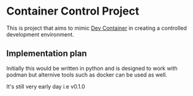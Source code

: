 # Container Control Project

This is project that aims to mimic [Dev Container](https://containers.dev/) in creating a controlled development environment.

## Implementation plan

Initially this would be written in python and is designed to work with podman but alternive tools such as docker can be used as well.

It's still very early day i.e v0.1.0
